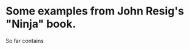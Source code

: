 Some examples from John Resig's "Ninja" book.
=============================================

So far contains 
